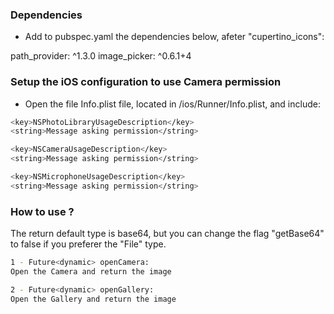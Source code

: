 ### Dependencies

- Add to pubspec.yaml the dependencies below, afeter "cupertino_icons":

path_provider: ^1.3.0
image_picker: ^0.6.1+4

### Setup the iOS configuration to use Camera permission

- Open the file Info.plist file, located in <project root>/ios/Runner/Info.plist, and include:

```bash
<key>NSPhotoLibraryUsageDescription</key>
<string>Message asking permission</string>

<key>NSCameraUsageDescription</key>
<string>Message asking permission</string>

<key>NSMicrophoneUsageDescription</key>
<string>Message asking permission</string>
```

### How to use ?

The return default type is base64, but you can change the flag "getBase64" to false if you preferer the "File" type.

```bash
1 - Future<dynamic> openCamera: 
Open the Camera and return the image 

2 - Future<dynamic> openGallery: 
Open the Gallery and return the image 
